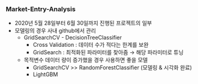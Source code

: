 ### Market-Entry-Analysis
* 2020년 5월 28일부터 6월 30일까지 진행된 프로젝트의 일부
* 모델링의 경우 사내 github에서 관리
  * GridSearchCV - DecisionTreeClassifier
      * Cross Validation : 데이터 수가 적다는 한계를 보완
      * GridSearch : 최적화된 파라미터를 찾아줌 → 해당 파라미터로 튜닝
  * 목적변수 데이터 량이 증가했을 경우 사용하면 좋을 모델
    - GridSearchCV >> RandomForestClassifier (모델링 & 시각화 완료)
    - LightGBM
